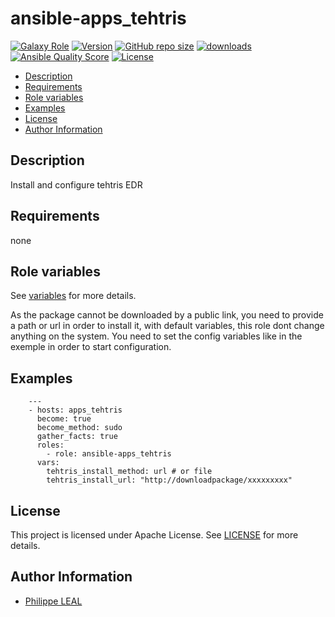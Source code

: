 # ansible-apps_tehtris

[![Galaxy Role](https://img.shields.io/badge/galaxy-apps_tehtris-purple?style=flat)](https://galaxy.ansible.com/lotusnoir/apps_tehtris)
[![Version](https://img.shields.io/github/release/lotusnoir/ansible-apps_tehtris.svg)](https://github.com/lotusnoir/ansible-apps_tehtris/releases/latest)
[![GitHub repo size](https://img.shields.io/github/repo-size/lotusnoir/ansible-apps_tehtris?color=orange&style=flat)](https://galaxy.ansible.com/lotusnoir/apps_tehtris)
[![downloads](https://img.shields.io/ansible/role/d/61808)](https://galaxy.ansible.com/lotusnoir/apps_tehtris)
[![Ansible Quality Score](https://img.shields.io/ansible/quality/61808)](https://galaxy.ansible.com/lotusnoir/apps_tehtris)
[![License](https://img.shields.io/badge/license-Apache--2.0-brightgreen?style=flat)](https://opensource.org/licenses/Apache-2.0)

<!-- START doctoc generated TOC please keep comment here to allow auto update -->
<!-- DON'T EDIT THIS SECTION, INSTEAD RE-RUN doctoc TO UPDATE -->

- [Description](#description)
- [Requirements](#requirements)
- [Role variables](#role-variables)
- [Examples](#examples)
- [License](#license)
- [Author Information](#author-information)

<!-- END doctoc generated TOC please keep comment here to allow auto update -->

## Description

Install and configure tehtris EDR

## Requirements

none

## Role variables

See [variables](/defaults/main.yml) for more details.

As the package cannot be downloaded by a public link, you need to provide a path or url in order to install it, with default variables, this role dont change anything on the system. You need to set the config variables like in the exemple in order to start configuration.

## Examples


        ---
        - hosts: apps_tehtris
          become: true
          become_method: sudo
          gather_facts: true
          roles:
            - role: ansible-apps_tehtris
          vars:
            tehtris_install_method: url # or file
            tehtris_install_url: "http://downloadpackage/xxxxxxxxx"


## License

This project is licensed under Apache License. See [LICENSE](/LICENSE) for more details.

## Author Information

- [Philippe LEAL](https://github.com/lotusnoir)
